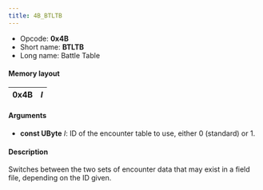 ```yaml
---
title: 4B_BTLTB
---
```


-   Opcode: **0x4B**
-   Short name: **BTLTB**
-   Long name: Battle Table

#### Memory layout

| 0x4B | *I* |
|------|-----|

#### Arguments

-   **const UByte** *I*: ID of the encounter table to use, either 0 (standard) or 1.

#### Description

Switches between the two sets of encounter data that may exist in a field file, depending on the ID given.
